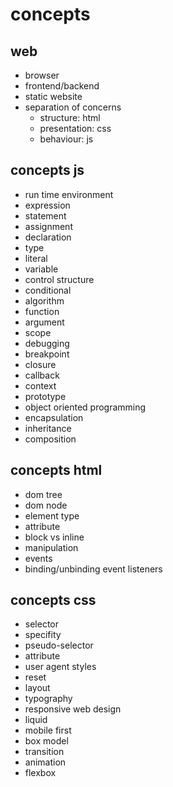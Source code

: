 # concepts

## web

- browser
- frontend/backend
- static website
- separation of concerns
  - structure: html
  - presentation: css
  - behaviour: js

## concepts js
- run time environment
- expression
- statement
- assignment
- declaration
- type
- literal
- variable
- control structure
- conditional
- algorithm
- function
- argument
- scope
- debugging
- breakpoint
- closure
- callback
- context
- prototype
- object oriented programming
- encapsulation
- inheritance
- composition

## concepts html
- dom tree
- dom node
- element type
- attribute
- block vs inline
- manipulation
- events
- binding/unbinding event listeners

## concepts css
- selector
- specifity
- pseudo-selector
- attribute
- user agent styles
- reset
- layout
- typography
- responsive web design
- liquid
- mobile first
- box model
- transition
- animation
- flexbox
